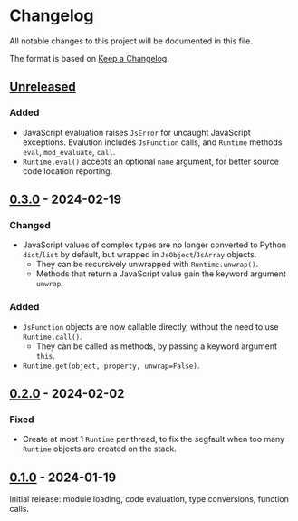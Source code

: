 # Changelog
All notable changes to this project will be documented in this file.

The format is based on [Keep a Changelog](https://keepachangelog.com/en/1.0.0/).

## [Unreleased]
### Added
- JavaScript evaluation raises `JsError` for uncaught JavaScript exceptions. Evalution includes `JsFunction` calls, and `Runtime` methods `eval`, `mod_evaluate`, `call`.
- `Runtime.eval()` accepts an optional `name` argument, for better source code location reporting.

## [0.3.0] - 2024-02-19
### Changed
- JavaScript values of complex types are no longer converted to Python `dict`/`list` by default, but wrapped in `JsObject`/`JsArray` objects.
    - They can be recursively unwrapped with `Runtime.unwrap()`.
    - Methods that return a JavaScript value gain the keyword argument `unwrap`.

### Added
- `JsFunction` objects are now callable directly, without the need to use `Runtime.call()`.
    - They can be called as methods, by passing a keyword argument `this`.
- `Runtime.get(object, property, unwrap=False)`.

## [0.2.0] - 2024-02-02
### Fixed
- Create at most 1 `Runtime` per thread, to fix the segfault when too many `Runtime` objects are created on the stack.

## [0.1.0] - 2024-01-19
Initial release: module loading, code evaluation, type conversions, function calls.

[Unreleased]: https://github.com/ubolonton/denopy/compare/v0.3.0...HEAD
[0.3.0]: https://github.com/ubolonton/denopy/compare/v0.2.0...v0.3.0
[0.2.0]: https://github.com/ubolonton/denopy/compare/v0.1.0...v0.2.0
[0.1.0]: https://github.com/ubolonton/denopy/compare/6d975ef1...v0.1.0
